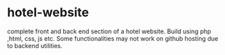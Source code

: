 # hotel-website
complete front and back end section of a hotel website.
Build using php ,html, css, js etc.
Some functionalities may not work on github hosting due to backend utilities.
